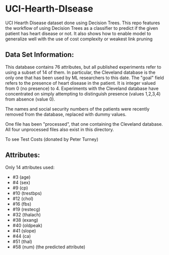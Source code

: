 # UCI-Hearth-DIsease
UCI Hearth Disease dataset done using Decision Trees.
This repo features the workflow of using Decision Trees as a classifier to predict if the given patient has heart disease or not.
It also shows how to enable model to generalize well with the use of cost complexity or weakest link pruning

## Data Set Information:

This database contains 76 attributes, but all published experiments refer to using a subset of 14 of them. In particular, the Cleveland database is the only one that has been used by ML researchers to
this date. The "goal" field refers to the presence of heart disease in the patient. It is integer valued from 0 (no presence) to 4. Experiments with the Cleveland database have concentrated on simply attempting to distinguish presence (values 1,2,3,4) from absence (value 0).

The names and social security numbers of the patients were recently removed from the database, replaced with dummy values.

One file has been "processed", that one containing the Cleveland database. All four unprocessed files also exist in this directory.

To see Test Costs (donated by Peter Turney)

## Attributes:

Only 14 attributes used:
- #3 (age)
- #4 (sex)
- #9 (cp)
- #10 (trestbps)
- #12 (chol)
- #16 (fbs)
- #19 (restecg)
- #32 (thalach)
- #38 (exang)
- #40 (oldpeak)
- #41 (slope)
- #44 (ca)
- #51 (thal)
- #58 (num) (the predicted attribute)
